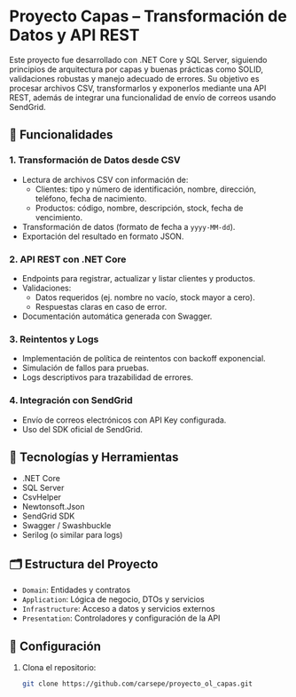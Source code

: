 # Proyecto Capas – Transformación de Datos y API REST

Este proyecto fue desarrollado con .NET Core y SQL Server, siguiendo principios de arquitectura por capas y buenas prácticas como SOLID, validaciones robustas y manejo adecuado de errores. Su objetivo es procesar archivos CSV, transformarlos y exponerlos mediante una API REST, además de integrar una funcionalidad de envío de correos usando SendGrid.

## 🧩 Funcionalidades

### 1. Transformación de Datos desde CSV
- Lectura de archivos CSV con información de:
  - Clientes: tipo y número de identificación, nombre, dirección, teléfono, fecha de nacimiento.
  - Productos: código, nombre, descripción, stock, fecha de vencimiento.
- Transformación de datos (formato de fecha a `yyyy-MM-dd`).
- Exportación del resultado en formato JSON.

### 2. API REST con .NET Core
- Endpoints para registrar, actualizar y listar clientes y productos.
- Validaciones:
  - Datos requeridos (ej. nombre no vacío, stock mayor a cero).
  - Respuestas claras en caso de error.
- Documentación automática generada con Swagger.

### 3. Reintentos y Logs
- Implementación de política de reintentos con backoff exponencial.
- Simulación de fallos para pruebas.
- Logs descriptivos para trazabilidad de errores.

### 4. Integración con SendGrid
- Envío de correos electrónicos con API Key configurada.
- Uso del SDK oficial de SendGrid.

## 🧪 Tecnologías y Herramientas
- .NET Core
- SQL Server
- CsvHelper
- Newtonsoft.Json
- SendGrid SDK
- Swagger / Swashbuckle
- Serilog (o similar para logs)

## 🗂️ Estructura del Proyecto
- `Domain`: Entidades y contratos
- `Application`: Lógica de negocio, DTOs y servicios
- `Infrastructure`: Acceso a datos y servicios externos
- `Presentation`: Controladores y configuración de la API

## 🚀 Configuración
1. Clona el repositorio:
   ```bash
   git clone https://github.com/carsepe/proyecto_ol_capas.git
